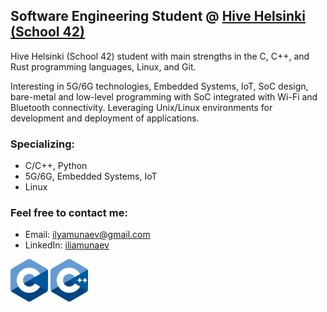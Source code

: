 ## Software Engineering Student @ [Hive Helsinki (School 42)](https://www.hive.fi/en/curriculum/)
Hive Helsinki (School 42) student with main strengths in the C, C++, and Rust programming languages, Linux, and Git.

Interesting in 5G/6G technologies, Embedded Systems, IoT, SoC design, bare-metal and low-level programming with SoC integrated with Wi-Fi and Bluetooth connectivity. Leveraging Unix/Linux environments for development and deployment of applications.

### Specializing:
- C/C++, Python
- 5G/6G, Embedded Systems, IoT
- Linux

### Feel free to contact me:
- Email: ilyamunaev@gmail.com
- LinkedIn: [iliamunaev]( https://www.linkedin.com/in/iliamunaev/)
  
<img src="https://github.com/iliamunaev/iliamunaev/blob/main/C_Logo.png" width="60"/> <img src="https://github.com/iliamunaev/iliamunaev/blob/main/CPP_logo.png" width="60"/>
